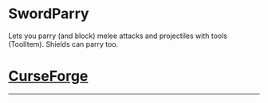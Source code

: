 # SwordParry
Lets you parry (and block) melee attacks and projectiles with tools (ToolItem).
Shields can parry too.


# [CurseForge](https://www.curseforge.com/minecraft/mc-mods/sword-parry)

------------------------------------------------------------------------------------------------------------

